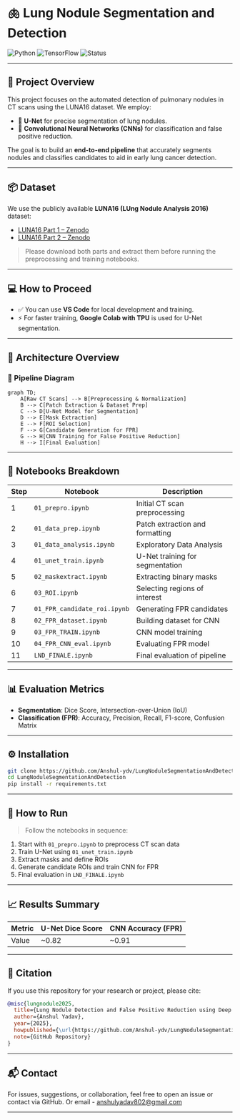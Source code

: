 # 🫁 Lung Nodule Segmentation and Detection

![Python](https://img.shields.io/badge/Python-3.8%2B-blue)
![TensorFlow](https://img.shields.io/badge/Framework-TensorFlow%2FPyTorch-orange)
![Status](https://img.shields.io/badge/Status-Completed-brightgreen)

---

## 📌 Project Overview

This project focuses on the automated detection of pulmonary nodules in CT scans using the LUNA16 dataset. We employ:

- 🧬 **U-Net** for precise segmentation of lung nodules.
- 🧠 **Convolutional Neural Networks (CNNs)** for classification and false positive reduction.

The goal is to build an **end-to-end pipeline** that accurately segments nodules and classifies candidates to aid in early lung cancer detection.

---

## 📦 Dataset

We use the publicly available **LUNA16 (LUng Nodule Analysis 2016)** dataset:

- [LUNA16 Part 1 – Zenodo](https://zenodo.org/record/3723295)
- [LUNA16 Part 2 – Zenodo](https://zenodo.org/record/3723295)

> Please download both parts and extract them before running the preprocessing and training notebooks.

---

## 💻 How to Proceed

- ✅ You can use **VS Code** for local development and training.
- ⚡ For faster training, **Google Colab with TPU** is used for U-Net segmentation.

---

## 🧠 Architecture Overview

### 🔹 Pipeline Diagram

```mermaid
graph TD;
    A[Raw CT Scans] --> B[Preprocessing & Normalization]
    B --> C[Patch Extraction & Dataset Prep]
    C --> D[U-Net Model for Segmentation]
    D --> E[Mask Extraction]
    E --> F[ROI Selection]
    F --> G[Candidate Generation for FPR]
    G --> H[CNN Training for False Positive Reduction]
    H --> I[Final Evaluation]
````

---

## 📂 Notebooks Breakdown

| Step | Notebook                     | Description                     |
| ---- | ---------------------------- | ------------------------------- |
| 1    | `01_prepro.ipynb`            | Initial CT scan preprocessing   |
| 2    | `01_data_prep.ipynb`         | Patch extraction and formatting |
| 3    | `01_data_analysis.ipynb`     | Exploratory Data Analysis       |
| 4    | `01_unet_train.ipynb`        | U-Net training for segmentation |
| 5    | `02_maskextract.ipynb`       | Extracting binary masks         |
| 6    | `03_ROI.ipynb`               | Selecting regions of interest   |
| 7    | `01_FPR_candidate_roi.ipynb` | Generating FPR candidates       |
| 8    | `02_FPR_dataset.ipynb`       | Building dataset for CNN        |
| 9    | `03_FPR_TRAIN.ipynb`         | CNN model training              |
| 10   | `04_FPR_CNN_eval.ipynb`      | Evaluating FPR model            |
| 11   | `LND_FINALE.ipynb`           | Final evaluation of pipeline    |

---

## 📊 Evaluation Metrics

* **Segmentation**: Dice Score, Intersection-over-Union (IoU)
* **Classification (FPR)**: Accuracy, Precision, Recall, F1-score, Confusion Matrix

---

## ⚙️ Installation

```bash
git clone https://github.com/Anshul-ydv/LungNoduleSegmentationAndDetection.git
cd LungNoduleSegmentationAndDetection
pip install -r requirements.txt
```

---

## 🚀 How to Run

> Follow the notebooks in sequence:

1. Start with `01_prepro.ipynb` to preprocess CT scan data
2. Train U-Net using `01_unet_train.ipynb`
3. Extract masks and define ROIs
4. Generate candidate ROIs and train CNN for FPR
5. Final evaluation in `LND_FINALE.ipynb`

---

## 📈 Results Summary

| Metric | U-Net Dice Score | CNN Accuracy (FPR) |
| ------ | ---------------- | ------------------ |
| Value  | \~0.82           | \~0.91             |

---

## 🧾 Citation

If you use this repository for your research or project, please cite:

```bibtex
@misc{lungnodule2025,
  title={Lung Nodule Detection and False Positive Reduction using Deep Learning},
  author={Anshul Yadav},
  year={2025},
  howpublished={\url{https://github.com/Anshul-ydv/LungNoduleSegmentationAndDetection}},
  note={GitHub Repository}
}
```

---

## 📬 Contact

For issues, suggestions, or collaboration, feel free to open an issue or contact via GitHub.
Or email - anshulyadav802@gmail.com

---
